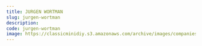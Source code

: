 ```yaml
---
title: JURGEN WORTMAN
slug: jurgen-wortman
description:
code: jurgen-wortman
image: https://classicminidiy.s3.amazonaws.com/archive/images/companies/wp56834206_06.png
---
```


<!-- Content of the page -->

##

    